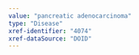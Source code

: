 ```yaml
---
value: "pancreatic adenocarcinoma"
type: "Disease"
xref-identifier: "4074"
xref-dataSource: "DOID"
---
```


